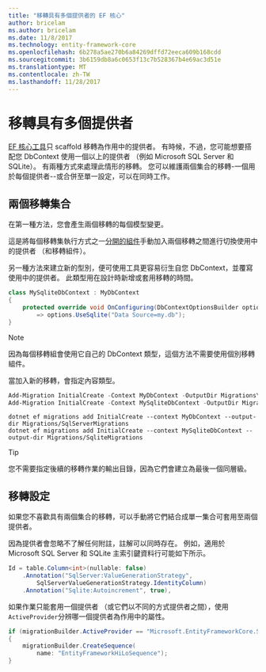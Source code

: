 ```yaml
---
title: "移轉具有多個提供者的 EF 核心"
author: bricelam
ms.author: bricelam
ms.date: 11/8/2017
ms.technology: entity-framework-core
ms.openlocfilehash: 6b278a5ae270b6a84269dffd72eeca609b168cdd
ms.sourcegitcommit: 3b6159db8a6c0653f13c7b528367b4e69ac3d51e
ms.translationtype: MT
ms.contentlocale: zh-TW
ms.lasthandoff: 11/28/2017
---
```

<a name="migrations-with-multiple-providers"></a>移轉具有多個提供者
==================================
[EF 核心工具][ 1]只 scaffold 移轉為作用中的提供者。 有時候，不過，您可能想要搭配您 DbContext 使用一個以上的提供者 （例如 Microsoft SQL Server 和 SQLite）。 有兩種方式來處理此情形的移轉。 您可以維護兩個集合的移轉-一個用於每個提供者--或合併至單一設定，可以在同時工作。

<a name="two-migration-sets"></a>兩個移轉集合
------------------
在第一種方法，您會產生兩個移轉的每個模型變更。

這是將每個移轉集執行方式之一[分開的組件][ 2]手動加入兩個移轉之間進行切換使用中的提供者 （和移轉組件）。

另一種方法來建立新的型別，便可使用工具更容易衍生自您 DbContext，並覆寫使用中的提供者。 此類型用在設計時新增或套用移轉的時間。

``` csharp
class MySqliteDbContext : MyDbContext
{
    protected override void OnConfiguring(DbContextOptionsBuilder options)
        => options.UseSqlite("Data Source=my.db");
}
```

> [!NOTE]
> 因為每個移轉組會使用它自己的 DbContext 類型，這個方法不需要使用個別移轉組件。

當加入新的移轉，會指定內容類型。

``` powershell
Add-Migration InitialCreate -Context MyDbContext -OutputDir Migrations\SqlServerMigrations
Add-Migration InitialCreate -Context MySqliteDbContext -OutputDir Migrations\SqliteMigrations
```
``` Console
dotnet ef migrations add InitialCreate --context MyDbContext --output-dir Migrations/SqlServerMigrations
dotnet ef migrations add InitialCreate --context MySqliteDbContext --output-dir Migrations/SqliteMigrations
```

> [!TIP]
> 您不需要指定後續的移轉作業的輸出目錄，因為它們會建立為最後一個同層級。

<a name="one-migration-set"></a>移轉設定
-----------------
如果您不喜歡具有兩個集合的移轉，可以手動將它們結合成單一集合可套用至兩個提供者。

因為提供者會忽略不了解任何附註，註解可以同時存在。 例如，適用於 Microsoft SQL Server 和 SQLite 主索引鍵資料行可能如下所示。

``` csharp
Id = table.Column<int>(nullable: false)
    .Annotation("SqlServer:ValueGenerationStrategy",
        SqlServerValueGenerationStrategy.IdentityColumn)
    .Annotation("Sqlite:Autoincrement", true),
```

如果作業只能套用一個提供者 （或它們以不同的方式提供者之間），使用`ActiveProvider`分辨哪一個提供者為作用中的屬性。

``` csharp
if (migrationBuilder.ActiveProvider == "Microsoft.EntityFrameworkCore.SqlServer")
{
    migrationBuilder.CreateSequence(
        name: "EntityFrameworkHiLoSequence");
}
```


  [1]: ../../miscellaneous/cli/index.md
  [2]: projects.md
